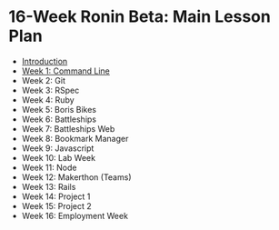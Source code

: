 # 16-Week Ronin Beta: Main Lesson Plan

- [Introduction](introduction.md)
- [Week 1: Command Line](command_line.md)
- Week 2: Git
- Week 3: RSpec
- Week 4: Ruby
- Week 5: Boris Bikes
- Week 6: Battleships
- Week 7: Battleships Web
- Week 8: Bookmark Manager
- Week 9: Javascript
- Week 10: Lab Week
- Week 11: Node
- Week 12: Makerthon (Teams)
- Week 13: Rails
- Week 14: Project 1
- Week 15: Project 2
- Week 16: Employment Week
